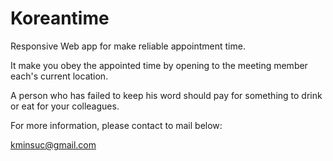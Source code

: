 # Koreantime
Responsive Web app for make reliable appointment time.

It make you obey the appointed time by opening to the meeting member each's current location.

A person who has failed to keep his word should pay for something to drink or eat for your colleagues.

For more information, please contact to mail below:

kminsuc@gmail.com

